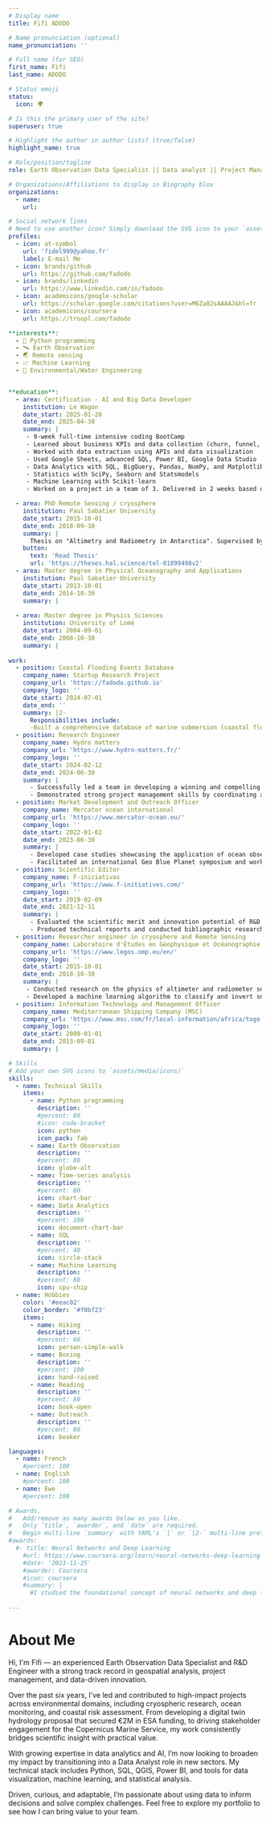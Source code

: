 ```yaml
---
# Display name
title: Fifi ADODO

# Name pronunciation (optional)
name_pronunciation: ''

# Full name (for SEO)
first_name: Fifi
last_name: ADODO

# Status emoji
status:
  icon: 🌍

# Is this the primary user of the site?
superuser: true

# Highlight the author in author lists? (true/false)
highlight_name: true

# Role/position/tagline
role: Earth Observation Data Specialist || Data analyst || Project Management

# Organizations/Affiliations to display in Biography blox
organizations:
  - name: 
    url: 

# Social network links
# Need to use another icon? Simply download the SVG icon to your `assets/media/icons/` folder.
profiles:
  - icon: at-symbol
    url: 'fidel999@yahoo.fr'
    label: E-mail Me
  - icon: brands/github
    url: https://github.com/fadodo
  - icon: brands/linkedin
    url: https://www.linkedin.com/in/fadodo
  - icon: academicons/google-scholar
    url: https://scholar.google.com/citations?user=M6Za82sAAAAJ&hl=fr 
  - icon: academicons/coursera
    url: https://troopl.com/fadodo

**interests**:
  - 🐍 Python programming
  - 🛰️ Earth Observation  
  - 🌏 Remote sensing
  - 📈 Machine Learning
  - 🌊 Environmental/Water Engineering


**education**:
  - area: Certification - AI and Big Data Developer
    institution: Le Wagon
    date_start: 2025-01-20
    date_end: 2025-04-30
    summary: |
     - 9-week full-time intensive coding BootCamp
     - Learned about business KPIs and data collection (churn, funnel, CAC, AB test)
     - Worked with data extraction using APIs and data visualization
     - Used Google Sheets, advanced SQL, Power BI, Google Data Studio
     - Data Analytics with SQL, BigQuery, Pandas, NumPy, and Matplotlib
     - Statistics with SciPy, Seaborn and Statsmodels
     - Machine Learning with Scikit-learn
     - Worked on a project in a team of 3. Delivered in 2 weeks based on the analysis of book reviewer's reviews rating behaviour

  - area: PhD Remote Sensing / cryosphere
    institution: Paul Sabatier University
    date_start: 2015-10-01
    date_end: 2018-09-30
    summary: |
      Thesis on "Altimetry and Radiometry in Antarctica". Supervised by Dr. Frederique REMY and Dr. Ghislain PICARD.
    button:
      text: 'Read Thesis'
      url: 'https://theses.hal.science/tel-01899498v2'
  - area: Master degree in Physical Oceanography and Applications
    institution: Paul Sabatier University
    date_start: 2013-10-01
    date_end: 2014-10-30
    summary: |
  
  - area: Master degree in Physics Sciences
    institution: University of Lomé
    date_start: 2004-09-01
    date_end: 2008-10-30
    summary: |
     
work:
  - position: Coastal Flooding Events Database
    company_name: Startup Research Project
    company_url: 'https://fadodo.github.io'
    company_logo: ''
    date_start: 2024-07-01
    date_end: ''
    summary: |2-
      Responsibilities include:
      -Built a comprehensive database of marine submersion (coastal flooding) events based on extreme total water level hindcasts.
  - position: Research Engineer
    company_name: Hydro matters
    company_url: 'https://www.hydro-matters.fr/'
    company_logo: ''
    date_start: 2024-02-12
    date_end: 2024-06-30
    summary: |
      - Successfully led a team in developing a winning and compelling proposal for a highly competitive ESA tender on developing a hydrological digital twin
      - Demonstrated strong project management skills by coordinating and overseeing all aspects of the tender process
  - position: Market Development and Outreach Officer
    company_name: Mercator ocean international
    company_url: 'https://www.mercator-ocean.eu/'
    company_logo: ''
    date_start: 2022-01-02
    date_end: 2023-06-30
    summary: |
      - Developed case studies showcasing the application of ocean observation data in the blue economy, increasing stakeholder engagement
      - Facilitated an international Geo Blue Planet symposium and working group, promoting the use of ocean data for sustainable development
  - position: Scientific Editor
    company_name: F-iniciativas
    company_url: 'https://www.f-initiatives.com/'
    company_logo: ''
    date_start: 2019-02-09
    date_end: 2021-12-31
    summary: |
      - Evaluated the scientific merit and innovation potential of R&D projects, contributing to the approval of funding
      - Produced technical reports and conducted bibliographic research, ensuring compliance with strict quality standards
  - position: Researcher engineer in cryosphere and Remote Sensing
    company_name: Laboratoire d'Études en Géophysique et Océanographie Spatiales (LEGOS)
    company_url: 'https://www.legos.omp.eu/en/'
    company_logo: ''
    date_start: 2015-10-01
    date_end: 2018-10-30
    summary: |
     - Conducted research on the physics of altimeter and radiometer sensors over the Antarctic ice sheet, contributing to improved climate models
     - Developed a machine learning algorithm to classify and invert snow surface properties from satellite imagery, improving accuracy by 15% 
  - position: Information Technology and Management Officer
    company_name: Mediterranean Shipping Company (MSC)
    company_url: 'https://www.msc.com/fr/local-information/africa/togo'
    company_logo: ''
    date_start: 2009-01-01
    date_end: 2013-09-01
    summary: |

# Skills
# Add your own SVG icons to `assets/media/icons/`
skills:
  - name: Technical Skills
    items:
      - name: Python programming
        description: ''
        #percent: 80
        #icon: code-bracket
        icon: python
        icon_pack: fab
      - name: Earth Observation
        description: ''
        #percent: 80
        icon: globe-alt
      - name: Time-series analysis
        description: ''
        #percent: 80
        icon: chart-bar
      - name: Data Analytics
        description: ''
        #percent: 100
        icon: document-chart-bar
      - name: SQL
        description: ''
        #percent: 40
        icon: circle-stack
      - name: Machine Learning
        description: ''
        #percent: 80
        icon: cpu-chip
  - name: Hobbies
    color: '#eeac02'
    color_border: '#f0bf23'
    items:
      - name: Hiking
        description: ''
        #percent: 60
        icon: person-simple-walk
      - name: Boxing
        description: ''
        #percent: 100
        icon: hand-raised
      - name: Reading
        description: ''
        #percent: 80
        icon: book-open
      - name: Outreach
        description: ''
        #percent: 80
        icon: beaker

languages:
  - name: French
    #percent: 100
  - name: English
    #percent: 100
  - name: Ewe
    #percent: 100

# Awards.
#   Add/remove as many awards below as you like.
#   Only `title`, `awarder`, and `date` are required.
#   Begin multi-line `summary` with YAML's `|` or `|2-` multi-line prefix and indent 2 spaces below.
#awards:
  #- title: Neural Networks and Deep Learning
    #url: https://www.coursera.org/learn/neural-networks-deep-learning
    #date: '2023-11-25'
    #awarder: Coursera
    #icon: coursera
    #summary: |
      #I studied the foundational concept of neural networks and deep learning. By the end, I was familiar with the significant technological trends driving the rise of deep learning; build, train, and apply fully connected deep neural networks; implement efficient (vectorized) neural networks; identify key parameters in a neural network’s architecture; and apply deep learning to your own applications.
  
---
```


# About Me

Hi, I'm Fifi — an experienced Earth Observation Data Specialist and R&D Engineer with a strong track record in geospatial analysis, project management, and data-driven innovation.

Over the past six years, I’ve led and contributed to high-impact projects across environmental domains, including cryospheric research, ocean monitoring, and coastal risk assessment. From developing a digital twin hydrology proposal that secured €2M in ESA funding, to driving stakeholder engagement for the Copernicus Marine Service, my work consistently bridges scientific insight with practical value.

With growing expertise in data analytics and AI, I’m now looking to broaden my impact by transitioning into a Data Analyst role in new sectors. My technical stack includes Python, SQL, QGIS, Power BI, and tools for data visualization, machine learning, and statistical analysis.

Driven, curious, and adaptable, I’m passionate about using data to inform decisions and solve complex challenges. Feel free to explore my portfolio to see how I can bring value to your team.
